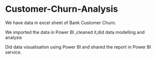 # Customer-Churn-Analysis

We have data in excel sheet of Bank Customer Churn.

We imported the data in Power BI ,cleaned it,did data modelling and analysis

Did data visualisation using Power BI and shared the report in Power BI service.
